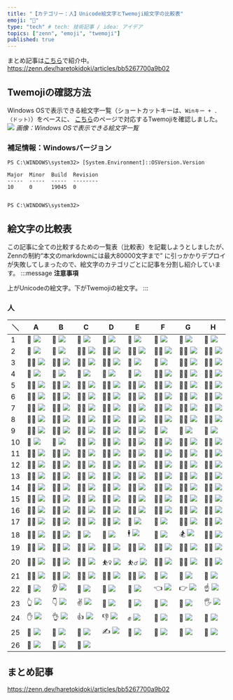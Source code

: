 ```yaml
---
title: "【カテゴリー：人】Unicode絵文字とTwemoji絵文字の比較表"
emoji: "👩"
type: "tech" # tech: 技術記事 / idea: アイデア
topics: ["zenn", "emoji", "twemoji"]
published: true
---
```

まとめ記事は[こちら](https://zenn.dev/haretokidoki/articles/bb5267700a9b02)で紹介中。
https://zenn.dev/haretokidoki/articles/bb5267700a9b02

## Twemojiの確認方法
Windows OSで表示できる絵文字一覧（ショートカットキーは、`Winキー + .（ドット）`）をベースに、
[こちら](https://lets-emoji.com/)のページで対応するTwemojiを確認しました。
![](https://storage.googleapis.com/zenn-user-upload/ffe5b01d01dd-20230511.png)
*画像：Windows OSで表示できる絵文字一覧*

### 補足情報：Windowsバージョン
```powershell:Windows10 Pro
PS C:\WINDOWS\system32> [System.Environment]::OSVersion.Version

Major  Minor  Build  Revision
-----  -----  -----  --------
10     0      19045  0


PS C:\WINDOWS\system32>
```

## 絵文字の比較表
この記事に全ての比較するための一覧表（比較表）を記載しようとしましたが、Zennの制約“本文のmarkdownには最大80000文字まで”
に引っかかりデプロイが失敗してしまったので、絵文字のカテゴリごとに記事を分割し紹介しています。
:::message
**注意事項**

上がUnicodeの絵文字。下がTwemojiの絵文字。
:::
### 人
| ＼ | A | B | C | D | E | F | G | H |
| ----- | ----- | ----- | ----- | ----- | ----- | ----- | ----- | ----- |
| 1 | 👩 ![](https://twemoji.maxcdn.com/v/14.0.2/72x72/1f469.png) | 👨 ![](https://twemoji.maxcdn.com/v/14.0.2/72x72/1f468.png) | 🧑 ![](https://twemoji.maxcdn.com/v/14.0.2/72x72/1f9d1.png) | 👧 ![](https://twemoji.maxcdn.com/v/14.0.2/72x72/1f467.png) | 👦 ![](https://twemoji.maxcdn.com/v/14.0.2/72x72/1f466.png) | 🧒 ![](https://twemoji.maxcdn.com/v/14.0.2/72x72/1f9d2.png) | 👶 ![](https://twemoji.maxcdn.com/v/14.0.2/72x72/1f476.png) | 👵 ![](https://twemoji.maxcdn.com/v/14.0.2/72x72/1f475.png) |
| 2 | 👴 ![](https://twemoji.maxcdn.com/v/14.0.2/72x72/1f474.png) | 🧓 ![](https://twemoji.maxcdn.com/v/14.0.2/72x72/1f9d3.png) | 👩‍🦰 ![](https://twemoji.maxcdn.com/v/14.0.2/72x72/1f469-200d-1f9b0.png) | 👨‍🦰 ![](https://twemoji.maxcdn.com/v/14.0.2/72x72/1f468-200d-1f9b0.png) | 👩‍🦱 ![](https://twemoji.maxcdn.com/v/14.0.2/72x72/1f469-200d-1f9b1.png) | 👨‍🦱 ![](https://twemoji.maxcdn.com/v/14.0.2/72x72/1f468-200d-1f9b1.png) | 👩‍🦲 ![](https://twemoji.maxcdn.com/v/14.0.2/72x72/1f469-200d-1f9b2.png) | 👨‍🦲 ![](https://twemoji.maxcdn.com/v/14.0.2/72x72/1f468-200d-1f9b2.png) |
| 3 | 👩‍🦳 ![](https://twemoji.maxcdn.com/v/14.0.2/72x72/1f469-200d-1f9b3.png) | 👨‍🦳 ![](https://twemoji.maxcdn.com/v/14.0.2/72x72/1f468-200d-1f9b3.png) | 👱‍♀️ ![](https://twemoji.maxcdn.com/v/14.0.2/72x72/1f471-200d-2640-fe0f.png) | 👱‍♂️ ![](https://twemoji.maxcdn.com/v/14.0.2/72x72/1f471-200d-2642-fe0f.png) | 👸 ![](https://twemoji.maxcdn.com/v/14.0.2/72x72/1f478.png) | 🤴 ![](https://twemoji.maxcdn.com/v/14.0.2/72x72/1f934.png) | 👳‍♀️ ![](https://twemoji.maxcdn.com/v/14.0.2/72x72/1f473-200d-2640-fe0f.png) | 👳‍♂️ ![](https://twemoji.maxcdn.com/v/14.0.2/72x72/1f473-200d-2642-fe0f.png) |
| 4 | 👲 ![](https://twemoji.maxcdn.com/v/14.0.2/72x72/1f472.png) | 🧔 ![](https://twemoji.maxcdn.com/v/14.0.2/72x72/1f9d4.png) | 👼 ![](https://twemoji.maxcdn.com/v/14.0.2/72x72/1f47c.png) | 🤶 ![](https://twemoji.maxcdn.com/v/14.0.2/72x72/1f936.png) | 🎅 ![](https://twemoji.maxcdn.com/v/14.0.2/72x72/1f385.png) | 👮‍♀️ ![](https://twemoji.maxcdn.com/v/14.0.2/72x72/1f46e-200d-2640-fe0f.png) | 👮‍♂️ ![](https://twemoji.maxcdn.com/v/14.0.2/72x72/1f46e-200d-2642-fe0f.png) | 🕵️‍♀️ ![](https://twemoji.maxcdn.com/v/14.0.2/72x72/1f575-fe0f-200d-2640-fe0f.png) |
| 5 | 🕵️‍♂️ ![](https://twemoji.maxcdn.com/v/14.0.2/72x72/1f575-fe0f-200d-2642-fe0f.png) | 💂‍♀️ ![](https://twemoji.maxcdn.com/v/14.0.2/72x72/1f482-200d-2640-fe0f.png) | 💂‍♂️ ![](https://twemoji.maxcdn.com/v/14.0.2/72x72/1f482-200d-2642-fe0f.png) | 👷‍♀️ ![](https://twemoji.maxcdn.com/v/14.0.2/72x72/1f477-200d-2640-fe0f.png) | 👷‍♂️ ![](https://twemoji.maxcdn.com/v/14.0.2/72x72/1f477-200d-2642-fe0f.png) | 👩‍⚕️ ![](https://twemoji.maxcdn.com/v/14.0.2/72x72/1f469-200d-2695-fe0f.png) | 👨‍⚕️ ![](https://twemoji.maxcdn.com/v/14.0.2/72x72/1f468-200d-2695-fe0f.png) | 👩‍🎓 ![](https://twemoji.maxcdn.com/v/14.0.2/72x72/1f469-200d-1f393.png) |
| 6 | 👨‍🎓 ![](https://twemoji.maxcdn.com/v/14.0.2/72x72/1f468-200d-1f393.png) | 👩‍🏫 ![](https://twemoji.maxcdn.com/v/14.0.2/72x72/1f469-200d-1f3eb.png) | 👨‍🏫 ![](https://twemoji.maxcdn.com/v/14.0.2/72x72/1f468-200d-1f3eb.png) | 👩‍⚖️ ![](https://twemoji.maxcdn.com/v/14.0.2/72x72/1f469-200d-2696-fe0f.png) | 👨‍⚖️ ![](https://twemoji.maxcdn.com/v/14.0.2/72x72/1f468-200d-2696-fe0f.png) | 👩‍🌾 ![](https://twemoji.maxcdn.com/v/14.0.2/72x72/1f469-200d-1f33e.png) | 👨‍🌾 ![](https://twemoji.maxcdn.com/v/14.0.2/72x72/1f468-200d-1f33e.png) | 👩‍🍳 ![](https://twemoji.maxcdn.com/v/14.0.2/72x72/1f469-200d-1f373.png) |
| 7 | 👨‍🍳 ![](https://twemoji.maxcdn.com/v/14.0.2/72x72/1f468-200d-1f373.png) | 👩‍🔧 ![](https://twemoji.maxcdn.com/v/14.0.2/72x72/1f469-200d-1f527.png) | 👨‍🔧 ![](https://twemoji.maxcdn.com/v/14.0.2/72x72/1f468-200d-1f527.png) | 👩‍🏭 ![](https://twemoji.maxcdn.com/v/14.0.2/72x72/1f469-200d-1f3ed.png) | 👨‍🏭 ![](https://twemoji.maxcdn.com/v/14.0.2/72x72/1f468-200d-1f3ed.png) | 👩‍💼 ![](https://twemoji.maxcdn.com/v/14.0.2/72x72/1f469-200d-1f4bc.png) | 👨‍💼 ![](https://twemoji.maxcdn.com/v/14.0.2/72x72/1f468-200d-1f4bc.png) | 👩‍🔬 ![](https://twemoji.maxcdn.com/v/14.0.2/72x72/1f469-200d-1f52c.png) |
| 8 | 👨‍🔬 ![](https://twemoji.maxcdn.com/v/14.0.2/72x72/1f468-200d-1f52c.png) | 👩‍💻 ![](https://twemoji.maxcdn.com/v/14.0.2/72x72/1f469-200d-1f4bb.png) | 👨‍💻 ![](https://twemoji.maxcdn.com/v/14.0.2/72x72/1f468-200d-1f4bb.png) | 👩‍🎤 ![](https://twemoji.maxcdn.com/v/14.0.2/72x72/1f469-200d-1f3a4.png) | 👨‍🎤 ![](https://twemoji.maxcdn.com/v/14.0.2/72x72/1f468-200d-1f3a4.png) | 👩‍🎨 ![](https://twemoji.maxcdn.com/v/14.0.2/72x72/1f469-200d-1f3a8.png) | 👨‍🎨 ![](https://twemoji.maxcdn.com/v/14.0.2/72x72/1f468-200d-1f3a8.png) | 👩‍✈️ ![](https://twemoji.maxcdn.com/v/14.0.2/72x72/1f469-200d-2708-fe0f.png) |
| 9 | 👨‍✈️ ![](https://twemoji.maxcdn.com/v/14.0.2/72x72/1f468-200d-2708-fe0f.png) | 👩‍🚀 ![](https://twemoji.maxcdn.com/v/14.0.2/72x72/1f469-200d-1f680.png) | 👨‍🚀 ![](https://twemoji.maxcdn.com/v/14.0.2/72x72/1f468-200d-1f680.png) | 👩‍🚒 ![](https://twemoji.maxcdn.com/v/14.0.2/72x72/1f469-200d-1f692.png) | 👨‍🚒 ![](https://twemoji.maxcdn.com/v/14.0.2/72x72/1f468-200d-1f692.png) | 🧕 ![](https://twemoji.maxcdn.com/v/14.0.2/72x72/1f9d5.png) | 👰 ![](https://twemoji.maxcdn.com/v/14.0.2/72x72/1f470.png) | 🤵 ![](https://twemoji.maxcdn.com/v/14.0.2/72x72/1f935.png) |
| 10 | 🤱 ![](https://twemoji.maxcdn.com/v/14.0.2/72x72/1f931.png) | 🤰 ![](https://twemoji.maxcdn.com/v/14.0.2/72x72/1f930.png) | 🦸‍♀️ ![](https://twemoji.maxcdn.com/v/14.0.2/72x72/1f9b8-200d-2640-fe0f.png) | 🦸‍♂️ ![](https://twemoji.maxcdn.com/v/14.0.2/72x72/1f9b8-200d-2642-fe0f.png) | 🦹‍♀️ ![](https://twemoji.maxcdn.com/v/14.0.2/72x72/1f9b9-200d-2640-fe0f.png) | 🦹‍♂️ ![](https://twemoji.maxcdn.com/v/14.0.2/72x72/1f9b9-200d-2642-fe0f.png) | 🧙‍♀️ ![](https://twemoji.maxcdn.com/v/14.0.2/72x72/1f9d9-200d-2640-fe0f.png) | 🧙‍♂️ ![](https://twemoji.maxcdn.com/v/14.0.2/72x72/1f9d9-200d-2642-fe0f.png) |
| 11 | 🧚‍♀️ ![](https://twemoji.maxcdn.com/v/14.0.2/72x72/1f9da-200d-2640-fe0f.png) | 🧚‍♂️ ![](https://twemoji.maxcdn.com/v/14.0.2/72x72/1f9da-200d-2642-fe0f.png) | 🧛‍♀️ ![](https://twemoji.maxcdn.com/v/14.0.2/72x72/1f9db-200d-2640-fe0f.png) | 🧛‍♂️ ![](https://twemoji.maxcdn.com/v/14.0.2/72x72/1f9db-200d-2642-fe0f.png) | 🧜‍♀️ ![](https://twemoji.maxcdn.com/v/14.0.2/72x72/1f9dc-200d-2640-fe0f.png) | 🧜‍♂️ ![](https://twemoji.maxcdn.com/v/14.0.2/72x72/1f9dc-200d-2642-fe0f.png) | 🧝‍♀️ ![](https://twemoji.maxcdn.com/v/14.0.2/72x72/1f9dd-200d-2640-fe0f.png) | 🧝‍♂️ ![](https://twemoji.maxcdn.com/v/14.0.2/72x72/1f9dd-200d-2642-fe0f.png) |
| 12 | 🧟‍♀️ ![](https://twemoji.maxcdn.com/v/14.0.2/72x72/1f9df-200d-2640-fe0f.png) | 🧟‍♂️ ![](https://twemoji.maxcdn.com/v/14.0.2/72x72/1f9df-200d-2642-fe0f.png) | 🙍‍♀️ ![](https://twemoji.maxcdn.com/v/14.0.2/72x72/1f64d-200d-2640-fe0f.png) | 🙍‍♂️ ![](https://twemoji.maxcdn.com/v/14.0.2/72x72/1f64d-200d-2642-fe0f.png) | 🙎‍♀️ ![](https://twemoji.maxcdn.com/v/14.0.2/72x72/1f64e-200d-2640-fe0f.png) | 🙎‍♂️ ![](https://twemoji.maxcdn.com/v/14.0.2/72x72/1f64e-200d-2642-fe0f.png) | 🙅‍♀️ ![](https://twemoji.maxcdn.com/v/14.0.2/72x72/1f645-200d-2640-fe0f.png) | 🙅‍♂️ ![](https://twemoji.maxcdn.com/v/14.0.2/72x72/1f645-200d-2642-fe0f.png) |
| 13 | 🙆‍♀️ ![](https://twemoji.maxcdn.com/v/14.0.2/72x72/1f646-200d-2640-fe0f.png) | 🙆‍♂️ ![](https://twemoji.maxcdn.com/v/14.0.2/72x72/1f646-200d-2642-fe0f.png) | 🧏‍♀️ ![](https://twemoji.maxcdn.com/v/14.0.2/72x72/1f9cf-200d-2640-fe0f.png) | 🧏‍♂️ ![](https://twemoji.maxcdn.com/v/14.0.2/72x72/1f9cf-200d-2642-fe0f.png) | 💁‍♀️ ![](https://twemoji.maxcdn.com/v/14.0.2/72x72/1f481-200d-2640-fe0f.png) | 💁‍♂️ ![](https://twemoji.maxcdn.com/v/14.0.2/72x72/1f481-200d-2642-fe0f.png) | 🙋‍♀️ ![](https://twemoji.maxcdn.com/v/14.0.2/72x72/1f64b-200d-2640-fe0f.png) | 🙋‍♂️ ![](https://twemoji.maxcdn.com/v/14.0.2/72x72/1f64b-200d-2642-fe0f.png) |
| 14 | 🙇‍♀️ ![](https://twemoji.maxcdn.com/v/14.0.2/72x72/1f647-200d-2640-fe0f.png) | 🙇‍♂️ ![](https://twemoji.maxcdn.com/v/14.0.2/72x72/1f647-200d-2642-fe0f.png) | 🤦‍♀️ ![](https://twemoji.maxcdn.com/v/14.0.2/72x72/1f926-200d-2640-fe0f.png) | 🤦‍♂️ ![](https://twemoji.maxcdn.com/v/14.0.2/72x72/1f926-200d-2642-fe0f.png) | 🤷‍♀️ ![](https://twemoji.maxcdn.com/v/14.0.2/72x72/1f937-200d-2640-fe0f.png) | 🤷‍♂️ ![](https://twemoji.maxcdn.com/v/14.0.2/72x72/1f937-200d-2642-fe0f.png) | 💆‍♀️ ![](https://twemoji.maxcdn.com/v/14.0.2/72x72/1f486-200d-2640-fe0f.png) | 💆‍♂️ ![](https://twemoji.maxcdn.com/v/14.0.2/72x72/1f486-200d-2642-fe0f.png) |
| 15 | 💇‍♀️ ![](https://twemoji.maxcdn.com/v/14.0.2/72x72/1f487-200d-2640-fe0f.png) | 💇‍♂️ ![](https://twemoji.maxcdn.com/v/14.0.2/72x72/1f487-200d-2642-fe0f.png) | 🧖‍♀️ ![](https://twemoji.maxcdn.com/v/14.0.2/72x72/1f9d6-200d-2640-fe0f.png) | 🧖‍♂️ ![](https://twemoji.maxcdn.com/v/14.0.2/72x72/1f9d6-200d-2642-fe0f.png) | 🤹‍♀️ ![](https://twemoji.maxcdn.com/v/14.0.2/72x72/1f939-200d-2640-fe0f.png) | 🤹‍♂️ ![](https://twemoji.maxcdn.com/v/14.0.2/72x72/1f939-200d-2642-fe0f.png) | 👩‍🦽 ![](https://twemoji.maxcdn.com/v/14.0.2/72x72/1f469-200d-1f9bd.png) | 👨‍🦽 ![](https://twemoji.maxcdn.com/v/14.0.2/72x72/1f468-200d-1f9bd.png) |
| 16 | 👩‍🦼 ![](https://twemoji.maxcdn.com/v/14.0.2/72x72/1f469-200d-1f9bc.png) | 👨‍🦼 ![](https://twemoji.maxcdn.com/v/14.0.2/72x72/1f468-200d-1f9bc.png) | 👩‍🦯 ![](https://twemoji.maxcdn.com/v/14.0.2/72x72/1f469-200d-1f9af.png) | 👨‍🦯 ![](https://twemoji.maxcdn.com/v/14.0.2/72x72/1f468-200d-1f9af.png) | 🧎‍♀️ ![](https://twemoji.maxcdn.com/v/14.0.2/72x72/1f9ce-200d-2640-fe0f.png) | 🧎‍♂️ ![](https://twemoji.maxcdn.com/v/14.0.2/72x72/1f9ce-200d-2642-fe0f.png) | 🧍‍♀️ ![](https://twemoji.maxcdn.com/v/14.0.2/72x72/1f9cd-200d-2640-fe0f.png) | 🧍‍♂️ ![](https://twemoji.maxcdn.com/v/14.0.2/72x72/1f9cd-200d-2642-fe0f.png) |
| 17 | 🚶‍♀️ ![](https://twemoji.maxcdn.com/v/14.0.2/72x72/1f6b6-200d-2640-fe0f.png) | 🚶‍♂️ ![](https://twemoji.maxcdn.com/v/14.0.2/72x72/1f6b6-200d-2642-fe0f.png) | 🏃‍♀️ ![](https://twemoji.maxcdn.com/v/14.0.2/72x72/1f3c3-200d-2640-fe0f.png) | 🏃‍♂️ ![](https://twemoji.maxcdn.com/v/14.0.2/72x72/1f3c3-200d-2642-fe0f.png) | 💃 ![](https://twemoji.maxcdn.com/v/14.0.2/72x72/1f483.png) | 🕺 ![](https://twemoji.maxcdn.com/v/14.0.2/72x72/1f57a.png) | 🧗‍♀️ ![](https://twemoji.maxcdn.com/v/14.0.2/72x72/1f9d7-200d-2640-fe0f.png) | 🧗‍♂️ ![](https://twemoji.maxcdn.com/v/14.0.2/72x72/1f9d7-200d-2642-fe0f.png) |
| 18 | 🧘‍♀️ ![](https://twemoji.maxcdn.com/v/14.0.2/72x72/1f9d8-200d-2640-fe0f.png) | 🧘‍♂️ ![](https://twemoji.maxcdn.com/v/14.0.2/72x72/1f9d8-200d-2642-fe0f.png) | 🛀 ![](https://twemoji.maxcdn.com/v/14.0.2/72x72/1f6c0.png) | 🛌 ![](https://twemoji.maxcdn.com/v/14.0.2/72x72/1f6cc.png) | 🕴 ![](https://twemoji.maxcdn.com/v/14.0.2/72x72/1f574.png) | 🏇 ![](https://twemoji.maxcdn.com/v/14.0.2/72x72/1f3c7.png) | 🏂 ![](https://twemoji.maxcdn.com/v/14.0.2/72x72/1f3c2.png) | 🏌️‍♀️ ![](https://twemoji.maxcdn.com/v/14.0.2/72x72/1f3cc-fe0f-200d-2640-fe0f.png) |
| 19 | 🏌️‍♂️ ![](https://twemoji.maxcdn.com/v/14.0.2/72x72/1f3cc-fe0f-200d-2642-fe0f.png) | 🏄‍♀️ ![](https://twemoji.maxcdn.com/v/14.0.2/72x72/1f3c4-200d-2640-fe0f.png) | 🏄‍♂️ ![](https://twemoji.maxcdn.com/v/14.0.2/72x72/1f3c4-200d-2642-fe0f.png) | 🚣‍♀️ ![](https://twemoji.maxcdn.com/v/14.0.2/72x72/1f6a3-200d-2640-fe0f.png) | 🚣‍♂️ ![](https://twemoji.maxcdn.com/v/14.0.2/72x72/1f6a3-200d-2642-fe0f.png) | 🏊‍♀️ ![](https://twemoji.maxcdn.com/v/14.0.2/72x72/1f3ca-200d-2640-fe0f.png) | 🏊‍♂️ ![](https://twemoji.maxcdn.com/v/14.0.2/72x72/1f3ca-200d-2642-fe0f.png) | 🤽‍♀️ ![](https://twemoji.maxcdn.com/v/14.0.2/72x72/1f93d-200d-2640-fe0f.png) |
| 20 | 🤽‍♂️ ![](https://twemoji.maxcdn.com/v/14.0.2/72x72/1f93d-200d-2642-fe0f.png) | 🤾‍♀️ ![](https://twemoji.maxcdn.com/v/14.0.2/72x72/1f93e-200d-2640-fe0f.png) | 🤾‍♂️ ![](https://twemoji.maxcdn.com/v/14.0.2/72x72/1f93e-200d-2642-fe0f.png) | ⛹️‍♀️ ![](https://twemoji.maxcdn.com/v/14.0.2/72x72/26f9-fe0f-200d-2640-fe0f.png) | ⛹️‍♂️ ![](https://twemoji.maxcdn.com/v/14.0.2/72x72/26f9-fe0f-200d-2642-fe0f.png) | 🏋️‍♀️ ![](https://twemoji.maxcdn.com/v/14.0.2/72x72/1f3cb-fe0f-200d-2640-fe0f.png) | 🏋️‍♂️ ![](https://twemoji.maxcdn.com/v/14.0.2/72x72/1f3cb-fe0f-200d-2642-fe0f.png) | 🚴‍♀️ ![](https://twemoji.maxcdn.com/v/14.0.2/72x72/1f6b4-200d-2640-fe0f.png) |
| 21 | 🚴‍♂️ ![](https://twemoji.maxcdn.com/v/14.0.2/72x72/1f6b4-200d-2642-fe0f.png) | 🚵‍♀️ ![](https://twemoji.maxcdn.com/v/14.0.2/72x72/1f6b5-200d-2640-fe0f.png) | 🚵‍♂️ ![](https://twemoji.maxcdn.com/v/14.0.2/72x72/1f6b5-200d-2642-fe0f.png) | 🤸‍♀️ ![](https://twemoji.maxcdn.com/v/14.0.2/72x72/1f938-200d-2640-fe0f.png) | 🤸‍♂️ ![](https://twemoji.maxcdn.com/v/14.0.2/72x72/1f938-200d-2642-fe0f.png) | 🤳 ![](https://twemoji.maxcdn.com/v/14.0.2/72x72/1f933.png) | 💪 ![](https://twemoji.maxcdn.com/v/14.0.2/72x72/1f4aa.png) | 🦵 ![](https://twemoji.maxcdn.com/v/14.0.2/72x72/1f9b5.png) |
| 22 | 🦶 ![](https://twemoji.maxcdn.com/v/14.0.2/72x72/1f9b6.png) | 👂 ![](https://twemoji.maxcdn.com/v/14.0.2/72x72/1f442.png) | 🦻 ![](https://twemoji.maxcdn.com/v/14.0.2/72x72/1f9bb.png) | 👃 ![](https://twemoji.maxcdn.com/v/14.0.2/72x72/1f443.png) | 🤏 ![](https://twemoji.maxcdn.com/v/14.0.2/72x72/1f90f.png) | 👈 ![](https://twemoji.maxcdn.com/v/14.0.2/72x72/1f448.png) | 👉 ![](https://twemoji.maxcdn.com/v/14.0.2/72x72/1f449.png) | ☝ ![](https://twemoji.maxcdn.com/v/14.0.2/72x72/261d.png) |
| 23 | 👆 ![](https://twemoji.maxcdn.com/v/14.0.2/72x72/1f446.png) | 👇 ![](https://twemoji.maxcdn.com/v/14.0.2/72x72/1f447.png) | ✌ ![](https://twemoji.maxcdn.com/v/14.0.2/72x72/270c.png) | 🤞 ![](https://twemoji.maxcdn.com/v/14.0.2/72x72/1f91e.png) | 🖖 ![](https://twemoji.maxcdn.com/v/14.0.2/72x72/1f596.png) | 🤘 ![](https://twemoji.maxcdn.com/v/14.0.2/72x72/1f918.png) | 🤙 ![](https://twemoji.maxcdn.com/v/14.0.2/72x72/1f919.png) | 🖐 ![](https://twemoji.maxcdn.com/v/14.0.2/72x72/1f590.png) |
| 24 | ✋ ![](https://twemoji.maxcdn.com/v/14.0.2/72x72/270b.png) | 👌 ![](https://twemoji.maxcdn.com/v/14.0.2/72x72/1f44c.png) | 👍 ![](https://twemoji.maxcdn.com/v/14.0.2/72x72/1f44d.png) | 👎 ![](https://twemoji.maxcdn.com/v/14.0.2/72x72/1f44e.png) | ✊ ![](https://twemoji.maxcdn.com/v/14.0.2/72x72/270a.png) | 👊 ![](https://twemoji.maxcdn.com/v/14.0.2/72x72/1f44a.png) | 🤛 ![](https://twemoji.maxcdn.com/v/14.0.2/72x72/1f91b.png) | 🤜 ![](https://twemoji.maxcdn.com/v/14.0.2/72x72/1f91c.png) |
| 25 | 🤚 ![](https://twemoji.maxcdn.com/v/14.0.2/72x72/1f91a.png) | 👋 ![](https://twemoji.maxcdn.com/v/14.0.2/72x72/1f44b.png) | 🤟 ![](https://twemoji.maxcdn.com/v/14.0.2/72x72/1f91f.png) | ✍ ![](https://twemoji.maxcdn.com/v/14.0.2/72x72/270d.png) | 👏 ![](https://twemoji.maxcdn.com/v/14.0.2/72x72/1f44f.png) | 👐 ![](https://twemoji.maxcdn.com/v/14.0.2/72x72/1f450.png) | 🙌 ![](https://twemoji.maxcdn.com/v/14.0.2/72x72/1f64c.png) | 🤲 ![](https://twemoji.maxcdn.com/v/14.0.2/72x72/1f932.png) |
| 26 | 🙏 ![](https://twemoji.maxcdn.com/v/14.0.2/72x72/1f64f.png) | 🤝 ![](https://twemoji.maxcdn.com/v/14.0.2/72x72/1f91d.png) | 💅 ![](https://twemoji.maxcdn.com/v/14.0.2/72x72/1f485.png)

## まとめ記事
https://zenn.dev/haretokidoki/articles/bb5267700a9b02
